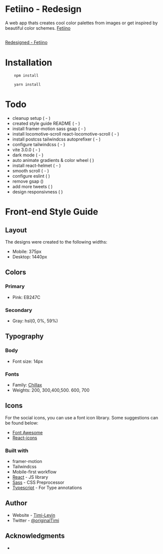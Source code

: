 # Fetiino - Redesign

A web app thats creates cool color palettes from images or get inspired by beautiful color schemes.
 [Fetiino](https://fetiino.netlify.app)
 ##
 [Redesigned - Fetiino](https://fetiino-redesign.netlify.app)


# Installation

```bash
    npm install
```

```bash
    yarn install
```



# Todo

- cleanup setup ( - )
- created style guide README ( - )
- install framer-motion sass gsap ( - )
- install locomotive-scroll react-locomotive-scroll ( - )
- install postcss tailwindcss autoprefixer ( - )
- configure tailwindcss ( - )
- vite 3.0.0 ( - )
- dark mode ( - )
- auto animate gradients & color wheel ( )
- install react-helmet ( - )
- smooth scroll ( - )
- configure eslint ( )
- remove gsap ()
- add more tweets ( )
- design responsivness ( )

# Front-end Style Guide

## Layout

The designs were created to the following widths:

- Mobile: 375px
- Desktop: 1440px

## Colors

### Primary

- Pink: EB247C

### Secondary

- Gray: hsl(0, 0%, 59%)

## Typography

### Body

- Font size: 14px

### Fonts

- Family: [Chillax](/src/Assets/fonts/chillax/)
- Weights: 200, 300,400,500. 600, 700

## Icons

For the social icons, you can use a font icon library. Some suggestions can be found below:

- [Font Awesome](https://fontawesome.com)
- [React-icons](https://react-icons.io)

### Built with

- framer-motion
- Tailwindcss
- Mobile-first workflow
- [React](https://reactjs.org/) - JS library
- [Sass](https://sass.org/) - CSS Preprocessor
- [Typescript](https://ts.com/) - For Type annotations

## Author

- Website - [Timi-Leyin](https://timileyin.netlify.app)
- Twitter - [@originalTimi](https://www.twitter.com/originalTimi)

## Acknowledgments

 - 